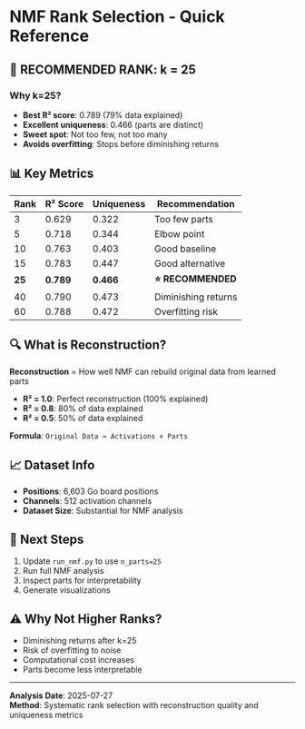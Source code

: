# NMF Rank Selection - Quick Reference

## 🎯 **RECOMMENDED RANK: k = 25**

### Why k=25?
- **Best R² score**: 0.789 (79% data explained)
- **Excellent uniqueness**: 0.466 (parts are distinct)
- **Sweet spot**: Not too few, not too many
- **Avoids overfitting**: Stops before diminishing returns

## 📊 **Key Metrics**

| Rank | R² Score | Uniqueness | Recommendation |
|------|----------|------------|----------------|
| 3    | 0.629    | 0.322      | Too few parts |
| 5    | 0.718    | 0.344      | Elbow point |
| 10   | 0.763    | 0.403      | Good baseline |
| 15   | 0.783    | 0.447      | Good alternative |
| **25** | **0.789** | **0.466** | **⭐ RECOMMENDED** |
| 40   | 0.790    | 0.473      | Diminishing returns |
| 60   | 0.788    | 0.472      | Overfitting risk |

## 🔍 **What is Reconstruction?**

**Reconstruction** = How well NMF can rebuild original data from learned parts

- **R² = 1.0**: Perfect reconstruction (100% explained)
- **R² = 0.8**: 80% of data explained
- **R² = 0.5**: 50% of data explained

**Formula**: `Original Data ≈ Activations × Parts`

## 📈 **Dataset Info**

- **Positions**: 6,603 Go board positions
- **Channels**: 512 activation channels
- **Dataset Size**: Substantial for NMF analysis

## 🚀 **Next Steps**

1. Update `run_nmf.py` to use `n_parts=25`
2. Run full NMF analysis
3. Inspect parts for interpretability
4. Generate visualizations

## ⚠️ **Why Not Higher Ranks?**

- Diminishing returns after k=25
- Risk of overfitting to noise
- Computational cost increases
- Parts become less interpretable

---

**Analysis Date**: 2025-07-27  
**Method**: Systematic rank selection with reconstruction quality and uniqueness metrics 